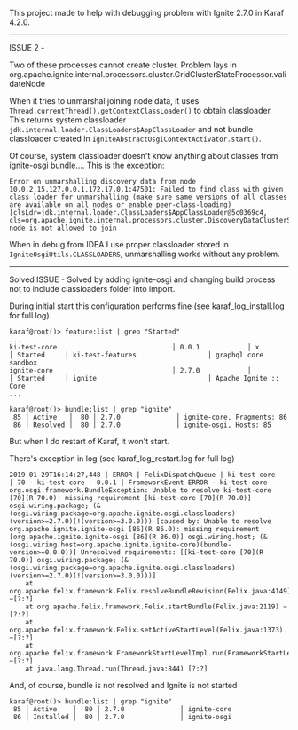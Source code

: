 This project made to help with debugging problem with Ignite 2.7.0 in Karaf 4.2.0.

---

ISSUE 2 - 

Two of these processes cannot create cluster. 
Problem lays in org.apache.ignite.internal.processors.cluster.GridClusterStateProcessor.validateNode

When it tries to unmarshal joining node data, it uses `Thread.currentThread().getContextClassLoader()`
 to obtain classloader. This returns system classloader `jdk.internal.loader.ClassLoaders$AppClassLoader` and not bundle classloader created in  `IgniteAbstractOsgiContextActivator.start()`.

Of course, system classloader doesn't know anything about classes from ignite-osgi bundle....
This is the exception:

    Error on unmarshalling discovery data from node 10.0.2.15,127.0.0.1,172.17.0.1:47501: Failed to find class with given class loader for unmarshalling (make sure same versions of all classes are available on all nodes or enable peer-class-loading) [clsLdr=jdk.internal.loader.ClassLoaders$AppClassLoader@5c0369c4, cls=org.apache.ignite.internal.processors.cluster.DiscoveryDataClusterState]; node is not allowed to join

When in debug from IDEA I use proper classloader stored in `IgniteOsgiUtils.CLASSLOADERS`, unmarshalling works without any problem.  

--- 
Solved ISSUE - Solved by adding ignite-osgi and changing build process not to include classloaders folder into import. 

During initial start this configuration performs fine (see karaf_log_install.log for full log). 

    karaf@root()> feature:list | grep "Started"
    ...
    ki-test-core                             │ 0.0.1            │ x        │ Started     │ ki-test-features                  │ graphql core sandbox
    ignite-core                              │ 2.7.0            │          │ Started     │ ignite                            │ Apache Ignite :: Core
    ...
    
    karaf@root()> bundle:list | grep "ignite"
     85 │ Active   │  80 │ 2.7.0              │ ignite-core, Fragments: 86
     86 │ Resolved │  80 │ 2.7.0              │ ignite-osgi, Hosts: 85

But when I do restart of Karaf, it won't start.

There's exception in log (see karaf_log_restart.log for full log)

    2019-01-29T16:14:27,448 | ERROR | FelixDispatchQueue | ki-test-core                     | 70 - ki-test-core - 0.0.1 | FrameworkEvent ERROR - ki-test-core
    org.osgi.framework.BundleException: Unable to resolve ki-test-core [70](R 70.0): missing requirement [ki-test-core [70](R 70.0)] osgi.wiring.package; (&(osgi.wiring.package=org.apache.ignite.osgi.classloaders)(version>=2.7.0)(!(version>=3.0.0))) [caused by: Unable to resolve org.apache.ignite.ignite-osgi [86](R 86.0): missing requirement [org.apache.ignite.ignite-osgi [86](R 86.0)] osgi.wiring.host; (&(osgi.wiring.host=org.apache.ignite.ignite-core)(bundle-version>=0.0.0))] Unresolved requirements: [[ki-test-core [70](R 70.0)] osgi.wiring.package; (&(osgi.wiring.package=org.apache.ignite.osgi.classloaders)(version>=2.7.0)(!(version>=3.0.0)))]
        at org.apache.felix.framework.Felix.resolveBundleRevision(Felix.java:4149) ~[?:?]
        at org.apache.felix.framework.Felix.startBundle(Felix.java:2119) ~[?:?]
        at org.apache.felix.framework.Felix.setActiveStartLevel(Felix.java:1373) ~[?:?]
        at org.apache.felix.framework.FrameworkStartLevelImpl.run(FrameworkStartLevelImpl.java:308) ~[?:?]
        at java.lang.Thread.run(Thread.java:844) [?:?]
        
And, of course, bundle is not resolved and Ignite is not started

    karaf@root()> bundle:list | grep "ignite"
     85 │ Active    │  80 │ 2.7.0              │ ignite-core
     86 │ Installed │  80 │ 2.7.0              │ ignite-osgi